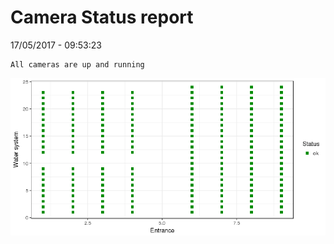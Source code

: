 Camera Status report
================
17/05/2017 - 09:53:23

    All cameras are up and running

![](camreport_files/figure-markdown_github/unnamed-chunk-2-1.png)
